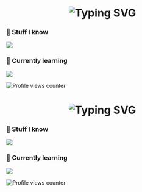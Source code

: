 <h1 align="center">
  <img src="https://readme-typing-svg.herokuapp.com?font=Fira+Code&size=32&duration=3000&pause=1000&color=007f00&center=true&vCenter=true&width=300&lines=Hello+I'm+Filip" alt="Typing SVG" />
</h1>

### 🧠 Stuff I know

<p>
  <img src="https://skillicons.dev/icons?i=python,github,java" />
</p>

### 📘 Currently learning

<p>
  <img src="https://skillicons.dev/icons?i=unity" />
</p>
<p> 
  <img src="https://komarev.com/ghpvc/?username=silentmower&label=Profile%20views&color=007f00&style=flat" alt="Profile views counter" />
</p>

<!--
**silentmower/silentmower** is a ✨ _special_ ✨ repository because its `README.md` (this file) appears on your GitHub profile.

Here are some ideas to get you started:

- 🔭 I’m currently working on ...
- 🌱 I’m currently learning ...
- 👯 I’m looking to collaborate on ...
- 🤔 I’m looking for help with ...
- 💬 Ask me about ...
- 📫 How to reach me: ...
- 😄 Pronouns: ...
- ⚡ Fun fact: ...
-->
<h1 align="center">
  <img src="https://readme-typing-svg.herokuapp.com?font=Fira+Code&size=32&duration=3000&pause=1000&color=007f00&center=true&vCenter=true&width=300&lines=Hello+I'm+Filip" alt="Typing SVG" />
</h1>

### 🧠 Stuff I know

<p>
  <img src="https://skillicons.dev/icons?i=python,github,java" />
</p>

### 📘 Currently learning

<p>
  <img src="https://skillicons.dev/icons?i=unity" />
</p>
<p> 
  <img src="https://komarev.com/ghpvc/?username=silentmower&label=Profile%20views&color=007f00&style=flat" alt="Profile views counter" />
</p>

<!--
**silentmower/silentmower** is a ✨ _special_ ✨ repository because its `README.md` (this file) appears on your GitHub profile.

Here are some ideas to get you started:

- 🔭 I’m currently working on ...
- 🌱 I’m currently learning ...
- 👯 I’m looking to collaborate on ...
- 🤔 I’m looking for help with ...
- 💬 Ask me about ...
- 📫 How to reach me: ...
- 😄 Pronouns: ...
- ⚡ Fun fact: ...
-->
